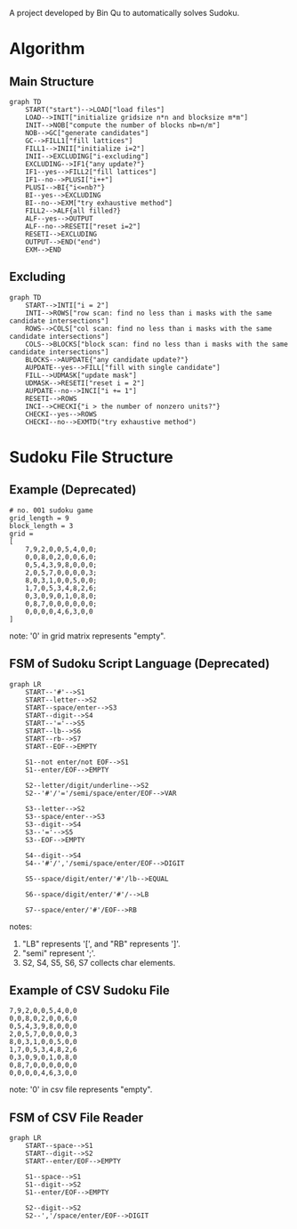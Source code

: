 A project developed by Bin Qu to automatically solves Sudoku.

# Algorithm
## Main Structure
```mermaid
graph TD
    START("start")-->LOAD["load files"]
    LOAD-->INIT["initialize gridsize n*n and blocksize m*m"]
    INIT-->NOB["compute the number of blocks nb=n/m"]
    NOB-->GC["generate candidates"]
    GC-->FILL1["fill lattices"]
    FILL1-->INII["initialize i=2"]
    INII-->EXCLUDING["i-excluding"]
    EXCLUDING-->IF1{"any update?"}
    IF1--yes-->FILL2["fill lattices"]
    IF1--no-->PLUSI["i++"]
    PLUSI-->BI{"i<=nb?"}
    BI--yes-->EXCLUDING
    BI--no-->EXM["try exhaustive method"]
    FILL2-->ALF{all filled?}
    ALF--yes-->OUTPUT
    ALF--no-->RESETI["reset i=2"]
    RESETI-->EXCLUDING
    OUTPUT-->END("end")
    EXM-->END
```
## Excluding
```mermaid
graph TD
    START-->INTI["i = 2"]
    INTI-->ROWS["row scan: find no less than i masks with the same candidate intersections"]
    ROWS-->COLS["col scan: find no less than i masks with the same candidate intersections"]
    COLS-->BLOCKS["block scan: find no less than i masks with the same candidate intersections"]
    BLOCKS-->AUPDATE{"any candidate update?"}
    AUPDATE--yes-->FILL["fill with single candidate"]
    FILL-->UDMASK["update mask"]
    UDMASK-->RESETI["reset i = 2"]
    AUPDATE--no-->INCI["i += 1"]
    RESETI-->ROWS
    INCI-->CHECKI{"i > the number of nonzero units?"}
    CHECKI--yes-->ROWS
    CHECKI--no-->EXMTD("try exhaustive method")
```

# Sudoku File Structure
## Example (Deprecated)
```
# no. 001 sudoku game
grid_length = 9
block_length = 3
grid =
[
    7,9,2,0,0,5,4,0,0;
    0,0,8,0,2,0,0,6,0;
    0,5,4,3,9,8,0,0,0;
    2,0,5,7,0,0,0,0,3;
    8,0,3,1,0,0,5,0,0;
    1,7,0,5,3,4,8,2,6;
    0,3,0,9,0,1,0,8,0;
    0,8,7,0,0,0,0,0,0;
    0,0,0,0,4,6,3,0,0
]
```
note: '0' in grid matrix represents "empty".
## FSM of Sudoku Script Language (Deprecated)
```mermaid
graph LR
    START--'#'-->S1
    START--letter-->S2
    START--space/enter-->S3
    START--digit-->S4
    START--'='-->S5
    START--lb-->S6
    START--rb-->S7
    START--EOF-->EMPTY

    S1--not enter/not EOF-->S1
    S1--enter/EOF-->EMPTY

    S2--letter/digit/underline-->S2
    S2--'#'/'='/semi/space/enter/EOF-->VAR

    S3--letter-->S2
    S3--space/enter-->S3
    S3--digit-->S4
    S3--'='-->S5
    S3--EOF-->EMPTY

    S4--digit-->S4
    S4--'#'/','/semi/space/enter/EOF-->DIGIT

    S5--space/digit/enter/'#'/lb-->EQUAL

    S6--space/digit/enter/'#'/-->LB

    S7--space/enter/'#'/EOF-->RB
```
notes:
1. "LB" represents '[', and "RB" represents ']'.
2. "semi" represent ';'.
3. S2, S4, S5, S6, S7 collects char elements.

## Example of CSV Sudoku File
```
7,9,2,0,0,5,4,0,0
0,0,8,0,2,0,0,6,0
0,5,4,3,9,8,0,0,0
2,0,5,7,0,0,0,0,3
8,0,3,1,0,0,5,0,0
1,7,0,5,3,4,8,2,6
0,3,0,9,0,1,0,8,0
0,8,7,0,0,0,0,0,0
0,0,0,0,4,6,3,0,0
```
note: '0' in csv file represents "empty".

## FSM of CSV File Reader
```mermaid
graph LR
    START--space-->S1
    START--digit-->S2
    START--enter/EOF-->EMPTY

    S1--space-->S1
    S1--digit-->S2
    S1--enter/EOF-->EMPTY

    S2--digit-->S2
    S2--','/space/enter/EOF-->DIGIT
```